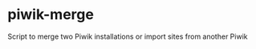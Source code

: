 piwik-merge
===========

Script to merge two Piwik installations or import sites from another Piwik
